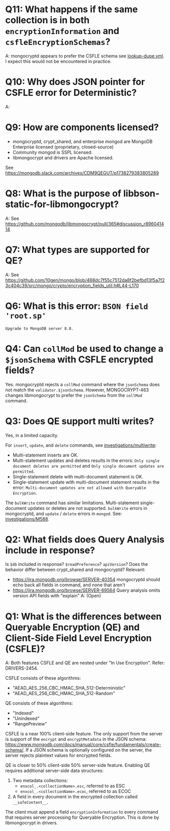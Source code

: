 # Q11: What happens if the same collection is in both `encryptionInformation` and `csfleEncryptionSchemas`?
A: mongocryptd appears to prefer the CSFLE schema see [lookup-dupe.yml](./tools/generate-markings/tests/lookup-dupe.yml). I expect this would not be encountered in practice.

# Q10: Why does JSON pointer for CSFLE error for Deterministic?
A:

# Q9: How are components licensed?

- mongocryptd, crypt_shared, and enterprise mongod are MongoDB Enterprise licensed (proprietary, closed-source)
- Community mongod is SSPL licensed.
- libmongocrypt and drivers are Apache licensed.

See https://mongodb.slack.com/archives/CDM9QEGUT/p1738279383805289

# Q8: What is the purpose of libbson-static-for-libmongocrypt?

A: See https://github.com/mongodb/libmongocrypt/pull/365#discussion_r896041414

# Q7: What types are supported for QE?

A: See https://github.com/10gen/mongo/blob/488dc7f55c7512da8f2befbd13f5a7f23c404c39/src/mongo/crypto/encryption_fields_util.h#L44-L170

# Q6: What is this error: `BSON field 'root.sp'`
    Upgrade to MongoDB server 8.0.

# Q4: Can `collMod` be used to change a `$jsonSchema` with CSFLE encrypted fields?

Yes. mongocryptd rejects a `collMod` command where the `jsonSchema` does not match the `validator.$jsonSchema`. However, MONGOCRYPT-463 changes libmongocrypt to prefer the `jsonSchema` from the `collMod` command.

# Q3: Does QE support multi writes?

Yes, in a limited capacity. 

For `insert`, `update`, and `delete` commands, see [investigations/multiwrite](./investigations/multiwrite/):
- Multi-statement inserts are OK.
- Multi-statement updates and deletes results in the errors: `Only single document deletes are permitted` and `Only single document updates are permitted`.
- Single-statement delete with multi-document statement is OK.
- Single-statement update with multi-document statement results in the error: `Multi-document updates are not allowed with Queryable Encryption`.

The `bulkWrite` command has similar limitations. Multi-statement single-document updates or deletes are not supported. `bulkWrite` errors in mongocryptd, and `update` / `delete` errors in `mongod`. See: [investigations/M588](./investigations/M588).


# Q2: What fields does Query Analysis include in response?
Is `$db` included in response? `$readPreference`? `apiVersion`?
Does the behavior differ between crypt_shared and mongocryptd?
Relevant:
- https://jira.mongodb.org/browse/SERVER-40354 mongocryptd should echo back all fields in command, and none that aren't
- https://jira.mongodb.org/browse/SERVER-69564 Query analysis omits version API fields with "explain"
A: (Open)

# Q1: What is the differences between Queryable Encryption (QE) and Client-Side Field Level Encryption (CSFLE)?
A:
Both features CSFLE and QE are nested under "In Use Encryption". Refer: DRIVERS-2454.

CSFLE consists of these algorithms:
- "AEAD_AES_256_CBC_HMAC_SHA_512-Deterministic"
- "AEAD_AES_256_CBC_HMAC_SHA_512-Random"

QE consists of these algorithms:
- "Indexed"
- "Unindexed"
- "RangePreview"

CSFLE is a near 100% client-side feature. The only support from the server is support of the `encrypt` and `encryptMetadata` in the JSON schema: https://www.mongodb.com/docs/manual/core/csfle/fundamentals/create-schema/. If a JSON schema is optionally configured on the server, the server rejects plaintext values for encrypted fields.

QE is closer to 50% client-side 50% server-side feature. Enabling QE requires additional server-side data structures:
1. Two metadata collections:
    - `enxcol_.<collectionName>.esc`, referred to as ESC
    - `enxcol_.<collectionName>.ecoc`, referred to as ECOC
2. A field in every document in the encrypted collection called `__safeContent__`.

The client must append a field `encryptionInformation` to every command that requires server processing for Queryable Encryption. This is done by libmongocrypt in drivers.
